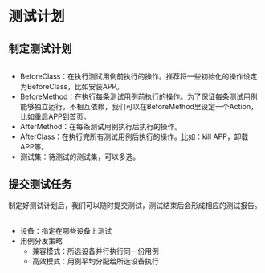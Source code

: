 # 测试计划

## 制定测试计划
<img :src="$withBase('/assets/add_testplan.png')" class="zoom">

* BeforeClass：在执行测试用例前执行的操作。推荐将一些初始化的操作设定为BeforeClass，比如安装APP。
* BeforeMethod：在执行每条测试用例前执行的操作。为了保证每条测试用例能够独立运行，不相互依赖，我们可以在BeforeMethod里设定一个Action，比如重启APP到首页。
* AfterMethod：在每条测试用例执行后执行的操作。
* AfterClass：在执行完所有测试用例后执行的操作。比如：kill APP，卸载APP等。
* 测试集：待测试的测试集，可以多选。

## 提交测试任务
制定好测试计划后，我们可以随时提交测试，测试结束后会形成相应的测试报告。
<img :src="$withBase('/assets/commit_test.png')" class="zoom">
<img :src="$withBase('/assets/commit_test_dialog.png')" class="zoom">

* 设备：指定在哪些设备上测试
* 用例分发策略
  * 兼容模式：所选设备并行执行同一份用例
  * 高效模式：用例平均分配给所选设备执行